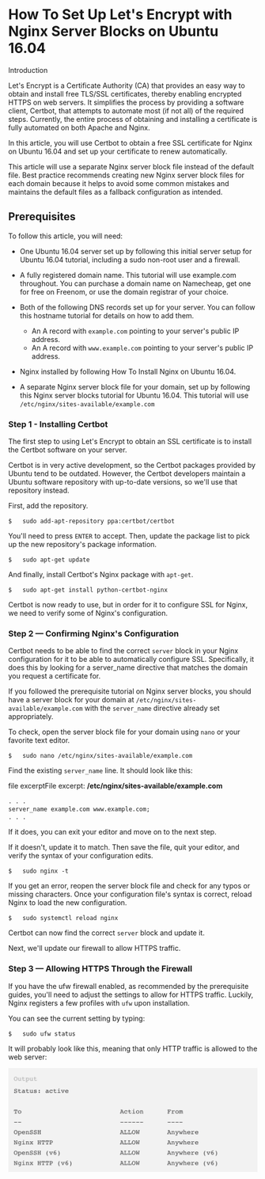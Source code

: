 # How To Set Up Let's Encrypt with Nginx Server Blocks on Ubuntu 16.04

Introduction

Let's Encrypt is a Certificate Authority (CA) that provides an easy way to obtain and install free TLS/SSL certificates, thereby enabling encrypted HTTPS on web servers. It simplifies the process by providing a software client, Certbot, that attempts to automate most (if not all) of the required steps. Currently, the entire process of obtaining and installing a certificate is fully automated on both Apache and Nginx.

In this article, you will use Certbot to obtain a free SSL certificate for Nginx on Ubuntu 16.04 and set up your certificate to renew automatically.

This article will use a separate Nginx server block file instead of the default file. Best practice recommends creating new Nginx server block files for each domain because it helps to avoid some common mistakes and maintains the default files as a fallback configuration as intended.

## Prerequisites
To follow this article, you will need:

-	One Ubuntu 16.04 server set up by following this initial server setup for Ubuntu 16.04 tutorial, including a sudo non-root user and a firewall.
-	A fully registered domain name. This tutorial will use example.com throughout. You can purchase a domain name on Namecheap, get one for free on Freenom, or use the domain registrar of your choice.
-	Both of the following DNS records set up for your server. You can follow this hostname tutorial for details on how to add them.

	-	An A record with `example.com` pointing to your server's public IP address.
	-	An A record with `www.example.com` pointing to your server's public IP address.

-	Nginx installed by following How To Install Nginx on Ubuntu 16.04.
-	A separate Nginx server block file for your domain, set up by following this Nginx server blocks tutorial for Ubuntu 16.04. This tutorial will use `/etc/nginx/sites-available/example.com`

###	Step 1 -	Installing Certbot

The first step to using Let's Encrypt to obtain an SSL certificate is to install the Certbot software on your server.

Certbot is in very active development, so the Certbot packages provided by Ubuntu tend to be outdated. However, the Certbot developers maintain a Ubuntu software repository with up-to-date versions, so we'll use that repository instead.

First, add the repository.

```
$ 	sudo add-apt-repository ppa:certbot/certbot
```

You'll need to press `ENTER` to accept. Then, update the package list to pick up the new repository's package information.

```
$	sudo apt-get update
```

And finally, install Certbot's Nginx package with `apt-get`.

```
$ 	sudo apt-get install python-certbot-nginx
```

Certbot is now ready to use, but in order for it to configure SSL for Nginx, we need to verify some of Nginx's configuration.

###	Step 2 — Confirming Nginx's Configuration

Certbot needs to be able to find the correct `server` block in your Nginx configuration for it to be able to automatically configure SSL. Specifically, it does this by looking for a server_name directive that matches the domain you request a certificate for.

If you followed the prerequisite tutorial on Nginx server blocks, you should have a server block for your domain at `/etc/nginx/sites-available/example.com` with the `server_name` directive already set appropriately.

To check, open the server block file for your domain using `nano` or your favorite text editor.

```
$	sudo nano /etc/nginx/sites-available/example.com
```

Find the existing `server_name` line. It should look like this:

file excerptFile excerpt: **/etc/nginx/sites-available/example.com**

```
. . .
server_name example.com www.example.com;
. . .
```

If it does, you can exit your editor and move on to the next step.

If it doesn't, update it to match. Then save the file, quit your editor, and verify the syntax of your configuration edits.

```
$	sudo nginx -t
```

If you get an error, reopen the server block file and check for any typos or missing characters. Once your configuration file's syntax is correct, reload Nginx to load the new configuration.

```
$	sudo systemctl reload nginx
```

Certbot can now find the correct `server` block and update it.

Next, we'll update our firewall to allow HTTPS traffic.

###	Step 3 — Allowing HTTPS Through the Firewall

If you have the ufw firewall enabled, as recommended by the prerequisite guides, you'll need to adjust the settings to allow for HTTPS traffic. Luckily, Nginx registers a few profiles with `ufw` upon installation.

You can see the current setting by typing:

```
$	sudo ufw status
```

It will probably look like this, meaning that only HTTP traffic is allowed to the web server:

![my image is missing: ufwStatusoutputimg..!](https://github.com/kbab6aoo/HowToArticles/blob/myHowToArticles/images/ufwStatusoutputimg.png)





























